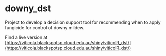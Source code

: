 # downy_dst
Project to develop a decision support tool for recommending when to apply 
fungicide for control of downy mildew.  

Find a live version at [https://viticola.blackspotsp.cloud.edu.au/shiny/viticolR_dst/](https://viticola.blackspotsp.cloud.edu.au/shiny/viticolR_dst/)
